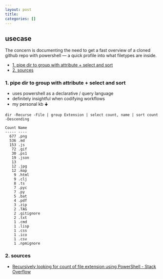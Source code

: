 ```yaml
---
layout: post
title:
categories: []
---
```

## usecase
The concern is documenting the need to get a fast overview of a cloned github repo with powershell — a quick profile into what filetypes are inside. 

<!-- TOC -->

- [1. pipe dir to group with attribute + select and sort](#1-pipe-dir-to-group-with-attribute--select-and-sort)
- [2. sources](#2-sources)

<!-- /TOC -->

### 1. pipe dir to group with attribute + select and sort
* uses powershell as a declarative / query language
* definitely insightful when codifying workflows
* my personal kb 🠋

```
dir -Recurse -File | group Extension | select count, name | sort count -Descending

Count Name
----- ----
  677 .png
  536 .md
  153 .js
   72 .gif
   30 .ps1
   19 .json
   13
   12 .jpg
   12 .map
    9 .html
    9 .clj
    8 .ts
    7 .pyc
    7 .py
    5 .bat
    4 .pdf
    3 .zip
    2 .TAG
    2 .gitignore
    2 .txt
    1 .cmd
    1 .lisp
    1 .css
    1 .ico
    1 .csv
    1 .npmignore
```

### 2. sources
* [Recursively looking for count of file extension using PowerShell - Stack Overflow](https://stackoverflow.com/questions/47754256/recursively-looking-for-count-of-file-extension-using-powershell)

